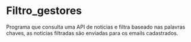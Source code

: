 # Filtro_gestores
Programa que consulta uma API de noticias e filtra baseado nas palavras chaves, as noticias filtradas são enviadas para os emails cadastrados.
